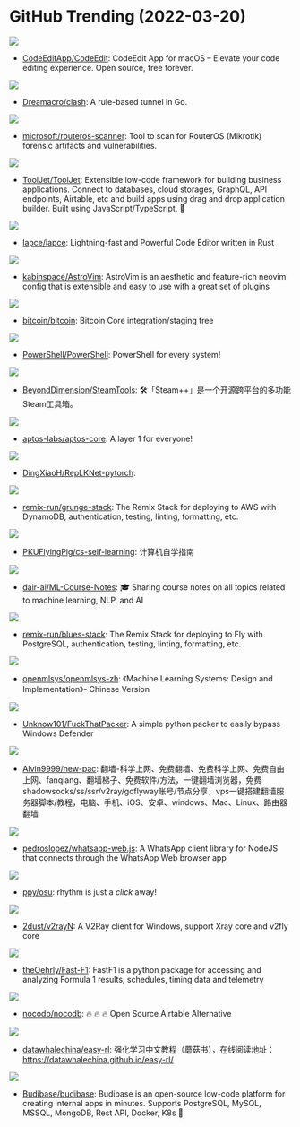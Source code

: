 # GitHub Trending (2022-03-20)

![](https://img.shields.io/badge/Swift-New%20378-green?style=flat-square&logo=appveyor)
- [CodeEditApp/CodeEdit](https://github.com/CodeEditApp/CodeEdit): CodeEdit App for macOS – Elevate your code editing experience. Open source, free forever.

![](https://img.shields.io/badge/Go-New%2033-green?style=flat-square&logo=appveyor)
- [Dreamacro/clash](https://github.com/Dreamacro/clash): A rule-based tunnel in Go.

![](https://img.shields.io/badge/Python-New%20107-green?style=flat-square&logo=appveyor)
- [microsoft/routeros-scanner](https://github.com/microsoft/routeros-scanner): Tool to scan for RouterOS (Mikrotik) forensic artifacts and vulnerabilities.

![](https://img.shields.io/badge/JavaScript-New%20148-green?style=flat-square&logo=appveyor)
- [ToolJet/ToolJet](https://github.com/ToolJet/ToolJet): Extensible low-code framework for building business applications. Connect to databases, cloud storages, GraphQL, API endpoints, Airtable, etc and build apps using drag and drop application builder. Built using JavaScript/TypeScript. 🚀

![](https://img.shields.io/badge/Rust-New%20487-green?style=flat-square&logo=appveyor)
- [lapce/lapce](https://github.com/lapce/lapce): Lightning-fast and Powerful Code Editor written in Rust

![](https://img.shields.io/badge/Lua-New%2032-green?style=flat-square&logo=appveyor)
- [kabinspace/AstroVim](https://github.com/kabinspace/AstroVim): AstroVim is an aesthetic and feature-rich neovim config that is extensible and easy to use with a great set of plugins

![](https://img.shields.io/badge/C%2B%2B-New%2023-green?style=flat-square&logo=appveyor)
- [bitcoin/bitcoin](https://github.com/bitcoin/bitcoin): Bitcoin Core integration/staging tree

![](https://img.shields.io/badge/C%23-New%20116-green?style=flat-square&logo=appveyor)
- [PowerShell/PowerShell](https://github.com/PowerShell/PowerShell): PowerShell for every system!

![](https://img.shields.io/badge/C%23-New%2039-green?style=flat-square&logo=appveyor)
- [BeyondDimension/SteamTools](https://github.com/BeyondDimension/SteamTools): 🛠「Steam++」是一个开源跨平台的多功能Steam工具箱。

![](https://img.shields.io/badge/Rust-New%2015-green?style=flat-square&logo=appveyor)
- [aptos-labs/aptos-core](https://github.com/aptos-labs/aptos-core): A layer 1 for everyone!

![](https://img.shields.io/badge/Python-New%2016-green?style=flat-square&logo=appveyor)
- [DingXiaoH/RepLKNet-pytorch](https://github.com/DingXiaoH/RepLKNet-pytorch): 

![](https://img.shields.io/badge/TypeScript-New%2012-green?style=flat-square&logo=appveyor)
- [remix-run/grunge-stack](https://github.com/remix-run/grunge-stack): The Remix Stack for deploying to AWS with DynamoDB, authentication, testing, linting, formatting, etc.

![](https://img.shields.io/badge/none-New%20158-green?style=flat-square&logo=appveyor)
- [PKUFlyingPig/cs-self-learning](https://github.com/PKUFlyingPig/cs-self-learning): 计算机自学指南

![](https://img.shields.io/badge/none-New%2056-green?style=flat-square&logo=appveyor)
- [dair-ai/ML-Course-Notes](https://github.com/dair-ai/ML-Course-Notes): 🎓 Sharing course notes on all topics related to machine learning, NLP, and AI

![](https://img.shields.io/badge/TypeScript-New%2075-green?style=flat-square&logo=appveyor)
- [remix-run/blues-stack](https://github.com/remix-run/blues-stack): The Remix Stack for deploying to Fly with PostgreSQL, authentication, testing, linting, formatting, etc.

![](https://img.shields.io/badge/TeX-New%2095-green?style=flat-square&logo=appveyor)
- [openmlsys/openmlsys-zh](https://github.com/openmlsys/openmlsys-zh): 《Machine Learning Systems: Design and Implementation》- Chinese Version

![](https://img.shields.io/badge/Python-New%2028-green?style=flat-square&logo=appveyor)
- [Unknow101/FuckThatPacker](https://github.com/Unknow101/FuckThatPacker): A simple python packer to easily bypass Windows Defender

![](https://img.shields.io/badge/none-New%2020-green?style=flat-square&logo=appveyor)
- [Alvin9999/new-pac](https://github.com/Alvin9999/new-pac): 翻墙-科学上网、免费翻墙、免费科学上网、免费自由上网、fanqiang、翻墙梯子、免费软件/方法，一键翻墙浏览器，免费shadowsocks/ss/ssr/v2ray/goflyway账号/节点分享，vps一键搭建翻墙服务器脚本/教程，电脑、手机、iOS、安卓、windows、Mac、Linux、路由器翻墙

![](https://img.shields.io/badge/JavaScript-New%2016-green?style=flat-square&logo=appveyor)
- [pedroslopez/whatsapp-web.js](https://github.com/pedroslopez/whatsapp-web.js): A WhatsApp client library for NodeJS that connects through the WhatsApp Web browser app

![](https://img.shields.io/badge/C%23-New%2018-green?style=flat-square&logo=appveyor)
- [ppy/osu](https://github.com/ppy/osu): rhythm is just a *click* away!

![](https://img.shields.io/badge/C%23-New%2031-green?style=flat-square&logo=appveyor)
- [2dust/v2rayN](https://github.com/2dust/v2rayN): A V2Ray client for Windows, support Xray core and v2fly core

![](https://img.shields.io/badge/Python-New%2016-green?style=flat-square&logo=appveyor)
- [theOehrly/Fast-F1](https://github.com/theOehrly/Fast-F1): FastF1 is a python package for accessing and analyzing Formula 1 results, schedules, timing data and telemetry

![](https://img.shields.io/badge/Vue-New%2035-green?style=flat-square&logo=appveyor)
- [nocodb/nocodb](https://github.com/nocodb/nocodb): 🔥 🔥 🔥 Open Source Airtable Alternative

![](https://img.shields.io/badge/Jupyter%20Notebook-New%2037-green?style=flat-square&logo=appveyor)
- [datawhalechina/easy-rl](https://github.com/datawhalechina/easy-rl): 强化学习中文教程（蘑菇书），在线阅读地址：https://datawhalechina.github.io/easy-rl/

![](https://img.shields.io/badge/JavaScript-New%2040-green?style=flat-square&logo=appveyor)
- [Budibase/budibase](https://github.com/Budibase/budibase): Budibase is an open-source low-code platform for creating internal apps in minutes. Supports PostgreSQL, MySQL, MSSQL, MongoDB, Rest API, Docker, K8s 🚀

